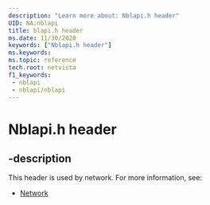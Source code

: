 ```yaml
---
description: "Learn more about: Nblapi.h header"
UID: NA:nblapi
title: blapi.h header
ms.date: 11/30/2020
keywords: ["Nblapi.h header"]
ms.keywords: 
ms.topic: reference
tech.root: netvista
f1_keywords:
 - nblapi
 - nblapi/nblapi
---
```


# Nblapi.h header


## -description

This header is used by network. For more information, see:

- [Network](../_netvista/index.md)
